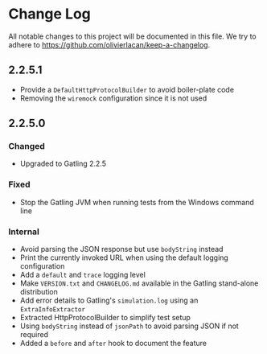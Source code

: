 # Change Log

All notable changes to this project will be documented in this file. We try to adhere to https://github.com/olivierlacan/keep-a-changelog.

## 2.2.5.1

- Provide a `DefaultHttpProtocolBuilder` to avoid boiler-plate code
- Removing the `wiremock` configuration since it is not used

## 2.2.5.0

### Changed
- Upgraded to Gatling 2.2.5

### Fixed
- Stop the Gatling JVM when running tests from the Windows command line

### Internal
- Avoid parsing the JSON response but use `bodyString` instead
- Print the currently invoked URL when using the default logging configuration
- Add a `default` and `trace` logging level
- Make `VERSION.txt` and `CHANGELOG.md` available in the Gatling stand-alone distribution
- Add error details to Gatling's `simulation.log`  using an `ExtraInfoExtractor`
- Extracted HttpProtocolBuilder to simplify test setup
- Using `bodyString` instead of `jsonPath` to avoid parsing JSON if not required
- Added a `before` and `after` hook to document the feature 
